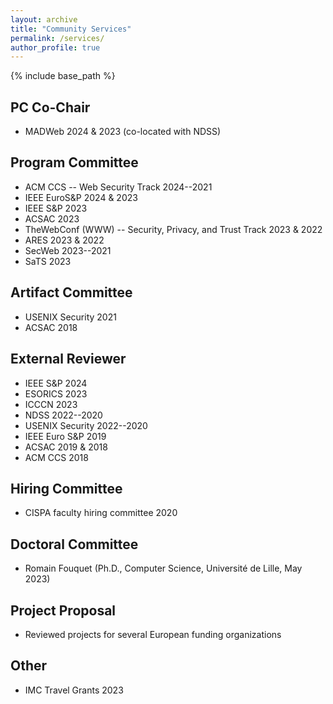 ```yaml
---
layout: archive
title: "Community Services"
permalink: /services/
author_profile: true
---
```


{% include base_path %}


## PC Co-Chair

* MADWeb 2024 & 2023 (co-located with NDSS)

## Program Committee

* ACM CCS -- Web Security Track 2024--2021
* IEEE EuroS&P 2024 & 2023
* IEEE S&P 2023
* ACSAC 2023
* TheWebConf (WWW) -- Security, Privacy, and Trust Track 2023 & 2022
* ARES 2023 & 2022
* SecWeb 2023--2021
* SaTS 2023

## Artifact Committee

* USENIX Security 2021
* ACSAC 2018

## External Reviewer

* IEEE S&P 2024
* ESORICS 2023
* ICCCN 2023
* NDSS 2022--2020
* USENIX Security 2022--2020
* IEEE Euro S&P 2019
* ACSAC 2019 & 2018
* ACM CCS 2018

## Hiring Committee

* CISPA faculty hiring committee 2020

## Doctoral Committee

* Romain Fouquet (Ph.D., Computer Science, Université de Lille, May 2023)

## Project Proposal

* Reviewed projects for several European funding organizations

## Other

* IMC Travel Grants 2023

